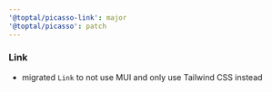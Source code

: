```yaml
---
'@toptal/picasso-link': major
'@toptal/picasso': patch
---
```


### Link

- migrated `Link` to not use MUI and only use Tailwind CSS instead
